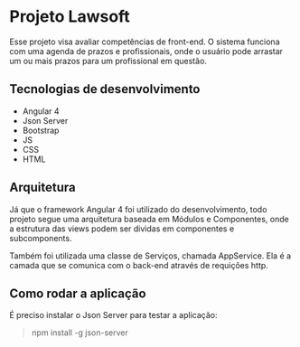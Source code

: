 # Projeto Lawsoft

Esse projeto visa avaliar competências de front-end. O sistema funciona com uma agenda de prazos e profissionais, onde o usuário pode arrastar um ou mais prazos para um profissional em questão.

## Tecnologias de desenvolvimento

- Angular 4
- Json Server
- Bootstrap
- JS
- CSS
- HTML

## Arquitetura

Já que o framework Angular 4 foi utilizado do desenvolvimento, todo projeto segue uma arquitetura baseada em Módulos e Componentes, onde a estrutura das views podem ser dividas em componentes e subcomponents. 

Também foi utilizada uma classe de Serviços, chamada AppService. Ela é a camada que se comunica com o back-end através de requições http. 

## Como rodar a aplicação

É preciso instalar o Json Server para testar a aplicação:

> npm install -g json-server
